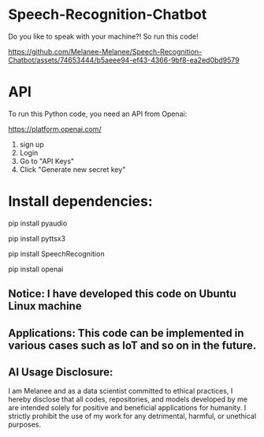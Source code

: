 # Speech-Recognition-Chatbot

Do you like to speak with your machine?! So run this code!

https://github.com/Melanee-Melanee/Speech-Recognition-Chatbot/assets/74653444/b5aeee94-ef43-4366-9bf8-ea2ed0bd9579


# API

To run this Python code, you need an API from Openai: 

https://platform.openai.com/

1. sign up
2. Login
3. Go to "API Keys"
4. Click "Generate new secret key"



  # Install dependencies: 
  
  pip install pyaudio
  
  pip install pyttsx3
  
  pip install SpeechRecognition
  
  pip install openai

## Notice: I have developed this code on Ubuntu Linux machine 

## Applications: This code can be implemented in various cases such as IoT and so on in the future. 

## AI Usage Disclosure:

I am Melanee and as a data scientist committed to ethical practices, I hereby disclose that all codes, repositories, and models developed by me are intended solely for positive and beneficial applications for humanity. I strictly prohibit the use of my work for any detrimental, harmful, or unethical purposes.
